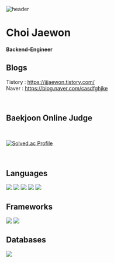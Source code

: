 ![header](https://capsule-render.vercel.app/api?type=egg&color=auto&height=300&section=header&fontSize=60)

# Choi Jaewon
#### Backend-Engineer

## Blogs
Tistory : <https://jjjaewon.tistory.com/> <br>
Naver : <https://blog.naver.com/casdfghjke> <br>

<br>

## Baekjoon Online Judge
<br>

[![Solved.ac Profile](http://mazassumnida.wtf/api/v2/generate_badge?boj=casdfghjke)](https://solved.ac/casdfghjke/)

<br>

## Languages
<img src = "https://img.shields.io/badge/C++-00599C.svg?&style=flat&logo=CPlusPlus&logoColor=white" /> <img src = "https://img.shields.io/badge/Java-23ED8B00.svg?&style=flat&logo=java&logoColor=white" /> <img src = "https://img.shields.io/badge/HTML-E34F26.svg?&style=flat&logo=html5&logoColor=white" /> <img src = "https://img.shields.io/badge/CSS-1572B6.svg?&style=flat&logo=css3&logoColor=white" /> <img src = "https://img.shields.io/badge/JavaScript-F7DF1E.svg?&style=flat&logo=javascript&logoColor=white" />

## Frameworks
<img src = "https://img.shields.io/badge/Spring Boot-6DB33F.svg?&style=flat&logo=springboot&logoColor=white" /> <img src = "https://img.shields.io/badge/Spring-6DB33F.svg?&style=flat&logo=spring&logoColor=white" />

## Databases
<img src = "https://img.shields.io/badge/MySQL-4479A1?style=flat&logo=mysql&logoColor=white" />
